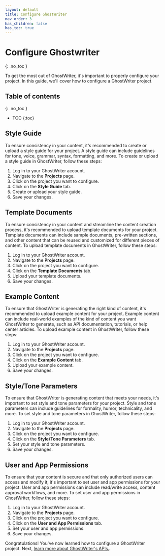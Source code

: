 ```yaml
---
layout: default
title: Configure GhostWriter
nav_order: 3
has_children: false
has_toc: true
---
```


# Configure Ghostwriter
{: .no_toc }

To get the most out of GhostWriter, it's important to properly configure your project. In this guide, we'll cover how to configure a GhostWriter project.

## Table of contents
{: .no_toc }

- TOC
{:toc}

## Style Guide

To ensure consistency in your content, it's recommended to create or upload a style guide for your project. A style guide can include guidelines for tone, voice, grammar, syntax, formatting, and more. To create or upload a style guide in GhostWriter, follow these steps:

1. Log in to your GhostWriter account.
2. Navigate to the **Projects** page.
3. Click on the project you want to configure.
4. Click on the **Style Guide** tab.
5. Create or upload your style guide.
6. Save your changes.

## Template Documents

To ensure consistency in your content and streamline the content creation process, it's recommended to upload template documents for your project. Template documents can include sample documents, pre-written sections, and other content that can be reused and customized for different pieces of content. To upload template documents in GhostWriter, follow these steps:

1. Log in to your GhostWriter account.
2. Navigate to the **Projects** page.
3. Click on the project you want to configure.
4. Click on the **Template Documents** tab.
5. Upload your template documents.
6. Save your changes.

## Example Content

To ensure that GhostWriter is generating the right kind of content, it's recommended to upload example content for your project. Example content can include real-world examples of the kind of content you want GhostWriter to generate, such as API documentation, tutorials, or help center articles. To upload example content in GhostWriter, follow these steps:

1. Log in to your GhostWriter account.
2. Navigate to the **Projects** page.
3. Click on the project you want to configure.
4. Click on the **Example Content** tab.
5. Upload your example content.
6. Save your changes.

## Style/Tone Parameters

To ensure that GhostWriter is generating content that meets your needs, it's important to set style and tone parameters for your project. Style and tone parameters can include guidelines for formality, humor, technicality, and more. To set style and tone parameters in GhostWriter, follow these steps:

1. Log in to your GhostWriter account.
2. Navigate to the **Projects** page.
3. Click on the project you want to configure.
4. Click on the **Style/Tone Parameters** tab.
5. Set your style and tone parameters.
6. Save your changes.

## User and App Permissions

To ensure that your content is secure and that only authorized users can access and modify it, it's important to set user and app permissions for your project. User and app permissions can include read/write access, content approval workflows, and more. To set user and app permissions in GhostWriter, follow these steps:

1. Log in to your GhostWriter account.
2. Navigate to the **Projects** page.
3. Click on the project you want to configure.
4. Click on the **User and App Permissions** tab.
5. Set your user and app permissions.
6. Save your changes.

Congratulations! You've now learned how to configure a GhostWriter project. Next, [learn more about GhostWriter's APIs.](/docs/APIs/APIs.html).